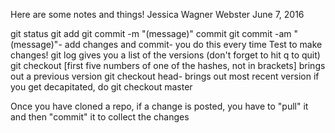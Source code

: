 Here are some notes and things!
Jessica Wagner Webster
June 7, 2016

git status
git add
git commit -m "(message)" commit
git commit -am "(message)"- add changes and commit- you do this every time
Test to make changes!
git log gives you a list of the versions (don't forget to hit q to quit)
git checkout [first five numbers of one of the hashes, not in brackets] brings out a previous version
git checkout head- brings out most recent version
if you get decapitated, do git checkout master

Once you have cloned a repo, if a change is posted, you have to "pull" it and then "commit" it to collect the changes
